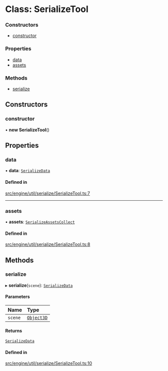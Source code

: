 # Class: SerializeTool


### Constructors

- [constructor](SerializeTool.md#constructor)

### Properties

- [data](SerializeTool.md#data)
- [assets](SerializeTool.md#assets)

### Methods

- [serialize](SerializeTool.md#serialize)

## Constructors

### constructor

• **new SerializeTool**()

## Properties

### data

• **data**: [`SerializeData`](SerializeData.md)

#### Defined in

[src/engine/util/serialize/SerializeTool.ts:7](https://github.com/Orillusion/orillusion/blob/main/src/engine/util/serialize/SerializeTool.ts#L7)

___

### assets

• **assets**: [`SerializeAssetsCollect`](SerializeAssetsCollect.md)

#### Defined in

[src/engine/util/serialize/SerializeTool.ts:8](https://github.com/Orillusion/orillusion/blob/main/src/engine/util/serialize/SerializeTool.ts#L8)

## Methods

### serialize

▸ **serialize**(`scene`): [`SerializeData`](SerializeData.md)

#### Parameters

| Name | Type |
| :------ | :------ |
| `scene` | [`Object3D`](Object3D.md) |

#### Returns

[`SerializeData`](SerializeData.md)

#### Defined in

[src/engine/util/serialize/SerializeTool.ts:10](https://github.com/Orillusion/orillusion/blob/main/src/engine/util/serialize/SerializeTool.ts#L10)
